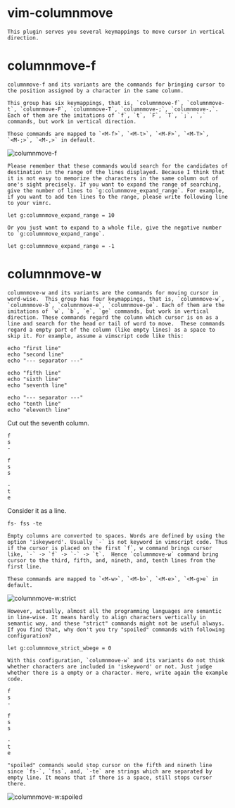vim-columnmove
================

    This plugin serves you several keymappings to move cursor in vertical direction.

# columnmove-f
    columnmove-f and its variants are the commands for bringing cursor to the position assigned by a character in the same column.

    This group has six keymappings, that is, `columnmove-f`, `columnmove-t`, `columnmove-F`, `columnmove-T`, `columnmove-;`, `columnmove-,`.  Each of them are the imitations of `f`, `t`, `F`, `T`, `;`, `,` commands, but work in vertical direction.

    Those commands are mapped to `<M-f>`, `<M-t>`, `<M-F>`, `<M-T>`, `<M-;>`, `<M-,>` in default.

![columnmove-f](http://kura2.photozou.jp/pub/986/3080986/photo/199161494_org.v1394284952.gif)

    Please remember that these commands would search for the candidates of destination in the range of the lines displayed. Because I think that it is not easy to memorize the characters in the same column out of one's sight precisely. If you want to expand the range of searching, give the number of lines to `g:columnmove_expand_range`. For example, if you want to add ten lines to the range, please write following line to your vimrc.

`
	let g:columnmove_expand_range = 10
`

    Or you just want to expand to a whole file, give the negative number to `g:columnmove_expand_range`.

`
	let g:columnmove_expand_range = -1
`


# columnmove-w
    columnmove-w and its variants are the commands for moving cursor in word-wise.  This group has four keymappings, that is, `columnmove-w`, `columnmove-b`, `columnmove-e`, `columnmove-ge`. Each of them are the imitations of `w`, `b`, `e`, `ge` commands, but work in vertical direction. These commands regard the column which cursor is on as a line and search for the head or tail of word to move.  These commands regard a empty part of the column (like empty lines) as a space to skip it. For example, assume a vimscript code like this:

```vim
echo "first line"
echo "second line"
echo "--- separator ---"

echo "fifth line"
echo "sixth line"
echo "seventh line"

echo "--- separator ---"
echo "tenth line"
echo "eleventh line"
```

Cut out the seventh column.

```
f
s
-

f
s
s

-
t
e
```

Consider it as a line.

`
fs- fss -te
`

    Empty columns are converted to spaces. Words are defined by using the option 'iskeyword'. Usually `-` is not keyword in vimscript code. Thus if the cursor is placed on the first `f`, w command brings cursor like, `-` -> `f` -> `-` -> `t`.  Hence `columnmove-w` command bring cursor to the third, fifth, and, nineth, and, tenth lines from the first line.

    These commands are mapped to `<M-w>`, `<M-b>`, `<M-e>`, `<M-g>e` in default.

![columnmove-w:strict](http://kura2.photozou.jp/pub/986/3080986/photo/199164951_org.v1394286992.gif)

    However, actually, almost all the programming languages are semantic in line-wise. It means hardly to align characters vertically in semantic way, and these "strict" commands might not be useful always. If you find that, why don't you try "spoiled" commands with following configuration?

`
	let g:columnmove_strict_wbege = 0
`

    With this configuration, `columnmove-w` and its variants do not think whether characters are included in 'iskeyword' or not. Just judge whether there is a empty or a character. Here, write again the example code.

```
f
s
-

f
s
s

-
t
e
```

    "spoiled" commands would stop cursor on the fifth and nineth line since `fs-`, `fss`, and, `-te` are strings which are separated by empty line. It means that if there is a space, still stops cursor there.

![columnmove-w:spoiled](http://kura2.photozou.jp/pub/986/3080986/photo/199165599_org.v1394287362.gif)

